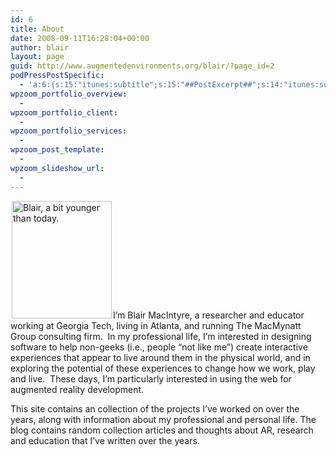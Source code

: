 ```yaml
---
id: 6
title: About
date: 2008-09-11T16:28:04+00:00
author: blair
layout: page
guid: http://www.augmentedenvironments.org/blair/?page_id=2
podPressPostSpecific:
  - 'a:6:{s:15:"itunes:subtitle";s:15:"##PostExcerpt##";s:14:"itunes:summary";s:15:"##PostExcerpt##";s:15:"itunes:keywords";s:17:"##WordPressCats##";s:13:"itunes:author";s:10:"##Global##";s:15:"itunes:explicit";s:2:"No";s:12:"itunes:block";s:2:"No";}'
wpzoom_portfolio_overview:
  - 
wpzoom_portfolio_client:
  - 
wpzoom_portfolio_services:
  - 
wpzoom_post_template:
  - 
wpzoom_slideshow_url:
  - 
---
```

<img class="size-medium wp-image-6 alignright" style="margin-left: 2px; margin-right: 2px;" src="http://www.blairmacintyre.me/wp-content/uploads/2008/09/blairtable2-crop-tight.jpg" alt="Blair, a bit younger than today." width="160" height="188" />I&#8217;m Blair MacIntyre, a researcher and educator working at Georgia Tech, living in Atlanta, and running The MacMynatt Group consulting firm.  In my professional life, I&#8217;m interested in designing software to help non-geeks (i.e., people &#8220;not like me&#8221;) create interactive experiences that appear to live around them in the physical world, and in exploring the potential of these experiences to change how we work, play and live.  These days, I&#8217;m particularly interested in using the web for augmented reality development.

This site contains an collection of the projects I&#8217;ve worked on over the years, along with information about my professional and personal life. The blog contains random collection articles and thoughts about AR, research and education that I&#8217;ve written over the years.